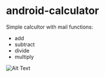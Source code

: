 # android-calculator
Simple calcultor with mail functions:
  - add
  - subtract
  - divide
  - multiply

![Alt Text](https://im4.ezgif.com/tmp/ezgif-4-1ee9f3ca9f.gif)
